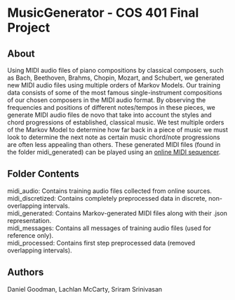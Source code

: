 # MusicGenerator - COS 401 Final Project
## About

Using MIDI audio files of piano compositions by classical composers, such as Bach, Beethoven, Brahms, Chopin, Mozart, and Schubert, we generated new MIDI audio files using multiple orders of Markov Models. Our training data consists of some of the most famous single-instrument compositions of our chosen composers in the MIDI audio format. By observing the frequencies and positions of different notes/tempos in these pieces, we generate MIDI audio files de novo that take into account the styles and chord progressions of established, classical music. We test multiple orders of the Markov Model to determine how far back in a piece of music we must look to determine the next note as certain music chord/note progressions are often less appealing than others. These generated MIDI files (found in the folder midi_generated) can be played using an [online MIDI sequencer](https://onlinesequencer.net/import).

## Folder Contents

midi_audio: Contains training audio files collected from online sources.  
midi_discretized: Contains completely preprocessed data in discrete, non-overlapping intervals.  
midi_generated: Contains Markov-generated MIDI files along with their .json representation.  
midi_messages: Contains all messages of training audio files (used for reference only).  
midi_processed: Contains first step preprocessed data (removed overlapping intervals).  

## Authors

Daniel Goodman, Lachlan McCarty, Sriram Srinivasan